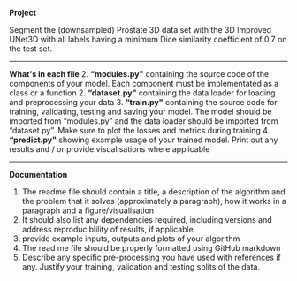**Project**

Segment the (downsampled) Prostate 3D data set with the 3D Improved UNet3D with all labels having a minimum Dice similarity coefficient of 0.7 on the test set.

---
**What's in each file**
2. **“modules.py"** containing the source code of the components of your model. Each component must be implementated as a class or a function
2. **“dataset.py"** containing the data loader for loading and preprocessing your data
3. **“train.py"** containing the source code for training, validating, testing and saving your model. The model should be imported from “modules.py” and the data loader should be imported from “dataset.py”. Make sure to plot the losses and metrics during training
4. **“predict.py"** showing example usage of your trained model. Print out any results and / or provide visualisations where applicable

----
 **Documentation**
1. The readme file should contain a title, a description of the algorithm and the problem that it solves (approximately a paragraph), how it works in a paragraph and a figure/visualisation
2. It should also list any dependencies required, including versions and address reproduciblility of results, if applicable.
3. provide example inputs, outputs and plots of your algorithm
4. The read me file should be properly formatted using GitHub markdown
5. Describe any specific pre-processing you have used with references if any. Justify your training, validation and testing splits of the data.